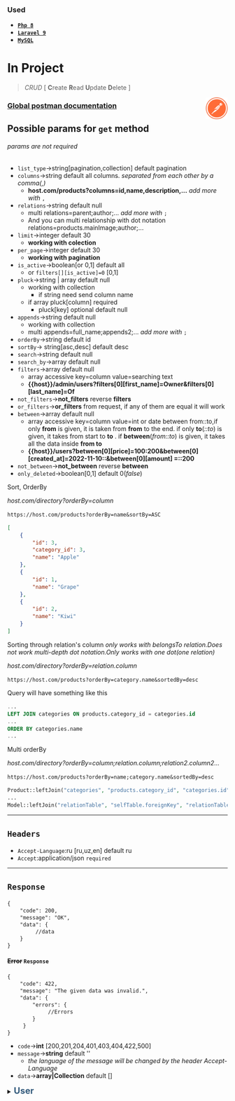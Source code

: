 ### Used

- **[`Php 8`](https://www.php.net/releases/8.0/ru.php#:~:text=PHP%208.0%20%E2%80%94%20%D0%B1%D0%BE%D0%BB%D1%8C%D1%88%D0%BE%D0%B5%20%D0%BE%D0%B1%D0%BD%D0%BE%D0%B2%D0%BB%D0%B5%D0%BD%D0%B8%D0%B5%20%D1%8F%D0%B7%D1%8B%D0%BA%D0%B0,%D1%82%D0%B8%D0%BF%D0%BE%D0%B2%2C%20%D0%BE%D0%B1%D1%80%D0%B0%D0%B1%D0%BE%D1%82%D0%BA%D0%B5%20%D0%BE%D1%88%D0%B8%D0%B1%D0%BE%D0%BA%20%D0%B8%20%D0%BA%D0%BE%D0%BD%D1%81%D0%B8%D1%81%D1%82%D0%B5%D0%BD%D1%82%D0%BD%D0%BE%D1%81%D1%82%D0%B8.)**
- **[`Laravel 9`](https://laravel.com/)**
- **[`MySQL`](https://www.mysql.com/)**

# In Project

> *CRUD* [ **C**reate **R**ead **U**pdate **D**elete ]

<a href="https://documenter.getpostman.com/view/9990014/UVCCdiSN" target="_blank"><img src="https://github.com/TursunboyevJahongir/click-test-tesk/blob/master/public/postman.svg" align="right" width="50">

### Global postman documentation [](https://documenter.getpostman.com/view/9990014/UVCCdiSN)

[//]: # (> <a href="public/kesh_app.postman_collection.json" download>Postman Collection</a>)

## Possible params for `get` method

###### params are not required

* `list_type`\->string\[pagination,collection\] default pagination
* `columns`\->string default all columns. *separated from each other by a comma(,)*
  *  **host.com/products?columns=id,name,description,...** *add more with* `,`
* `relations`\->string default null
  * multi relations=parent;author;... *add more with* `;`
  * And you can multi relationship with dot notation relations=products.mainImage;author;...
* `limit`\->integer default 30
    * **working with colection**
* `per_page`\->integer default 30
    * **working with pagination**
* `is_active`\->boolean\[or 0,1\] default all
    * or `filters[][is_active]=0` \[0,1\]
* `pluck`->string | array default null
    * working with collection
        * if string need send column name
    * if array pluck[column] required
        * pluck[key] optional default null
* `appends`->string default null
    * working with collection
    * multi appends=full_name;appends2;...  *add more with* `;` 
* `orderBy`\->string default id
* `sortBy`\-> string\[asc,desc\] default desc
* `search`\->string default null
* `search_by`\->array default null
* `filters`\->array default null
    * array accessive key=column value=searching text
    * **{{host}}/admin/users?filters\[0\]\[first_name\]=Owner&filters\[0\]\[last_name\]=Of**
* `not_filters`\->**not_filters** reverse **filters**
* `or_filters`->**or_filters** from request, if any of them are equal it will work
* `between`\->array default null
    * array accessive key=column value=int or date between from::to,if only **from** is given, it is taken from
      **from** to the end. if only **to**(*::to*) is given, it takes from start to **to** . if **between**(*from::to*)
      is given, it takes all the data inside **from to**
    * **{{host}}/users?between\[0\]\[price\]=100:200&between\[0\]\[created_at\]=2022-11-10::&between\[0\]\[amount\]
      =::200**
* `not_between`\->**not_between** reverse **between**
* `only_deleted`\->boolean\[0,1\] default 0(*false*)

Sort, OrderBy

*host.com/directory?orderBy=column*

`https://host.com/products?orderBy=name&sortBy=ASC`

```json
[
    {
        "id": 3,
        "category_id": 3,
        "name": "Apple"
    },
    {
        "id": 1,
        "name": "Grape"
    },
    {
        "id": 2,
        "name": "Kiwi"
    }
]
```

Sorting through relation's column *only works with belongsTo relation.Does not work multi-depth dot notation.Only works
with one dot(one relation)*

*host.com/directory?orderBy=relation.column*

`https://host.com/products?orderBy=category.name&sortedBy=desc`

Query will have something like this

```sql
...
LEFT JOIN categories ON products.category_id = categories.id
...
ORDER BY categories.name
...
```

Multi orderBy

*host.com/directory?orderBy=column;relation.column;relation2.column2...*

`https://host.com/products?orderBy=name;category.name&sortedBy=desc`

```php
Product::leftJoin("categories", "products.category_id", "categories.id")->orderBy('name','desc')->orderBy('categories.name','desc');
...
Model::leftJoin("relationTable", "selfTable.foreignKey", "relationTable.ownerKey")->orderBy('column')->orderBy('relationTable.column')...;

```

* * *

## `Headers`

* `Accept-Language`:ru \[ru,uz,en\] default ru
* `Accept`:application/json `required`

* * *

## `Response`

```
{
    "code": 200,
    "message": "OK",
    "data": {
         //data
    }
}

```

#### ~~Error~~ `Response`

```
{
    "code": 422,
    "message": "The given data was invalid.",
    "data": {
        "errors": {
             //Errors
        }
     }
}

```

* `code`\->**int** \[200,201,204,401,403,404,422,500\]
* `message`\->**string** default ''
    * *the language of the message will be changed by the header Accept-Language*
* `data`\->**array|Collection** default \[\]

<details><summary><b style="color:#355C7D;font-size:20px">User</b></summary>

```
- Profile RU
- User CRUD --- set role
- Category CRUD
- Role CRUD //todo
- Product CRUD //todo
```

</details>


